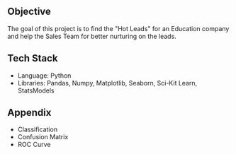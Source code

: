 ## Objective

The goal of this project is to find the "Hot Leads" for an Education company and help the Sales Team for better nurturing on the leads.

## Tech Stack

- Language: Python
- Libraries: Pandas, Numpy, Matplotlib, Seaborn, Sci-Kit Learn, StatsModels

## Appendix
- Classification
- Confusion Matrix
- ROC Curve
